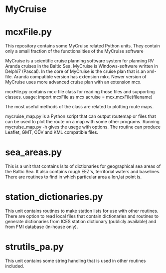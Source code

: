 # MyCruise

# mcxFile.py

This repository contains some MyCruise related Python units.
They contain only a small fraction of the functionalities of the MyCruise software

MyCruise is a scientific cruise planning software system for planning RV Aranda cruises in the Baltic Sea.
MyCruise is Windows-software written in Delphi7 (Pascal). 
In the core of MyCruise is the cruise plan that is an xml-file. Aranda compatible version has extension mkx.
Newer version of MyCruise uses more advanced cruise plan with an extension mcx.

mcxFile.py contains mcx-file class for reading those files and supporting classes.
usage: 
import mcxFile as mcx
acruise = mcx.mcxFile(filename)

The most useful methods of the class are related to plotting route maps. 

mycruise_map.py is a Python script that can output routemap or files that can be used to
plot the route on a map with some other programs.
Running mycruise_map.py -h gives the usege with options.
The routine can produce Leaflet, GMT, ODV and KML compatible files.

# sea_areas.py

This is a unit that contains lsits of dictionaries for geographical sea areas of the Baltic Sea.
It also contains rough EEZ's, territorial waters and baselines.
There are routines to find in which particular area a lon,lat point is.

# station_dictionaries.py

This unit contains routines to make station lists for use with other routines.
There are option to read local files that contain dictionaries and routines to generate
dictionaries from ICES station dictionary (publicly available) and from FMI database (in-house only).

# strutils_pa.py

This unit contains some string handling that is used in other routines included.
